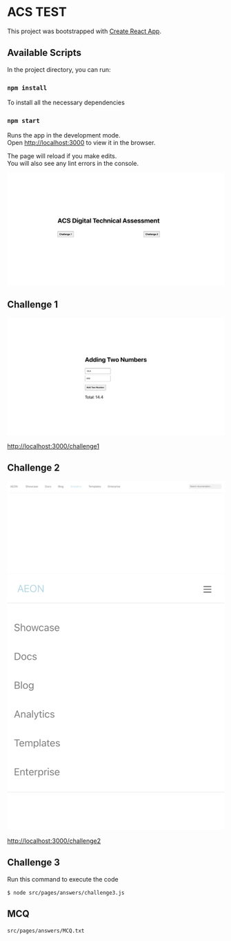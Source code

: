 # ACS TEST

This project was bootstrapped with [Create React App](https://github.com/facebook/create-react-app).

## Available Scripts

In the project directory, you can run:

### `npm install`

To install all the necessary dependencies

### `npm start`

Runs the app in the development mode.\
Open [http://localhost:3000](http://localhost:3000) to view it in the browser.

The page will reload if you make edits.\
You will also see any lint errors in the console.

![](./public/readme-pics/home.png)

## Challenge 1

![](./public/readme-pics/challenge1.png)

[http://localhost:3000/challenge1](http://localhost:3000/challenge1) 

## Challenge 2

![](./public/readme-pics/challenge2_1.png) ![](./public/readme-pics/challenge2_2.png)

[http://localhost:3000/challenge2](http://localhost:3000/challenge2)

## Challenge 3

Run this command to execute the code

```
$ node src/pages/answers/challenge3.js  
```

## MCQ

```
src/pages/answers/MCQ.txt
```